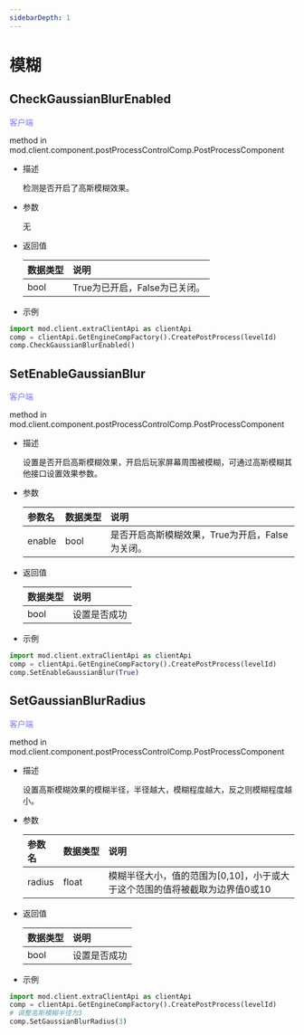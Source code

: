 ```yaml
---
sidebarDepth: 1
---
```

# 模糊

## CheckGaussianBlurEnabled

<span style="display:inline;color:#7575f9">客户端</span>

method in mod.client.component.postProcessControlComp.PostProcessComponent

- 描述

    检测是否开启了高斯模糊效果。

- 参数

    无

- 返回值

    | <div style="width: 4em">数据类型</div> | 说明 |
    | :--- | :--- |
    | bool | True为已开启，False为已关闭。 |

- 示例

```python
import mod.client.extraClientApi as clientApi
comp = clientApi.GetEngineCompFactory().CreatePostProcess(levelId)
comp.CheckGaussianBlurEnabled()
```



## SetEnableGaussianBlur

<span style="display:inline;color:#7575f9">客户端</span>

method in mod.client.component.postProcessControlComp.PostProcessComponent

- 描述

    设置是否开启高斯模糊效果，开启后玩家屏幕周围被模糊，可通过高斯模糊其他接口设置效果参数。

- 参数

    | 参数名 | <div style="width: 4em">数据类型</div> | 说明 |
    | :--- | :--- | :--- |
    | enable | bool | 是否开启高斯模糊效果，True为开启，False为关闭。 |

- 返回值

    | <div style="width: 4em">数据类型</div> | 说明 |
    | :--- | :--- |
    | bool | 设置是否成功 |

- 示例

```python
import mod.client.extraClientApi as clientApi
comp = clientApi.GetEngineCompFactory().CreatePostProcess(levelId)
comp.SetEnableGaussianBlur(True)
```



## SetGaussianBlurRadius

<span style="display:inline;color:#7575f9">客户端</span>

method in mod.client.component.postProcessControlComp.PostProcessComponent

- 描述

    设置高斯模糊效果的模糊半径，半径越大，模糊程度越大，反之则模糊程度越小。

- 参数

    | 参数名 | <div style="width: 4em">数据类型</div> | 说明 |
    | :--- | :--- | :--- |
    | radius | float | 模糊半径大小，值的范围为[0,10]，小于或大于这个范围的值将被截取为边界值0或10 |

- 返回值

    | <div style="width: 4em">数据类型</div> | 说明 |
    | :--- | :--- |
    | bool | 设置是否成功 |

- 示例

```python
import mod.client.extraClientApi as clientApi
comp = clientApi.GetEngineCompFactory().CreatePostProcess(levelId)
# 调整高斯模糊半径为3
comp.SetGaussianBlurRadius(3)
```



